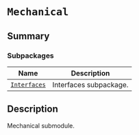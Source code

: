 # `Mechanical`

<a id="summary"></a>

## Summary

### Subpackages

| Name | Description |
|------------------------------------------------------------------------------------------------------|--------------------------|
| [`Interfaces`](Interfaces/index.md#module-ansys.mechanical.stubs.v242.Ansys.Mechanical.Interfaces)   | Interfaces subpackage.   |

<a id="description"></a>

## Description

Mechanical submodule.

<!-- !! processed by numpydoc !! -->

